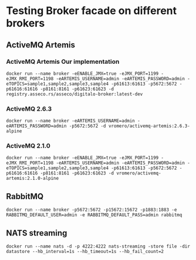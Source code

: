# Testing Broker facade on different brokers

## ActiveMQ Artemis

### ActiveMQ Artemis Our implementation
```
docker run --name broker -eENABLE_JMX=true -eJMX_PORT=1199 -eJMX_RMI_PORT=1198 -eARTEMIS_USERNAME=admin -eARTEMIS_PASSWORD=admin -eTOPICS=sample1,sample2,sample3,sample4 -p61613:61613 -p5672:5672 -p61616:61616 -p8161:8161 -p61623:61623 -d registry.asseco.rs/asseco/digitalo-broker:latest-dev
```
### ActiveMQ 2.6.3
```
docker run --name broker -eARTEMIS_USERNAME=admin -eARTEMIS_PASSWORD=admin -p5672:5672 -d vromero/activemq-artemis:2.6.3-alpine
```
### ActiveMQ 2.1.0
```
docker run --name broker -eENABLE_JMX=true -eJMX_PORT=1199 -eJMX_RMI_PORT=1198 -eARTEMIS_USERNAME=admin -eARTEMIS_PASSWORD=admin -eTOPICS=sample1,sample2,sample3,sample4 -p61613:61613 -p5672:5672 -p61616:61616 -p8161:8161 -p61623:61623 -d vromero/activemq-artemis:2.1.0-alpine
```
## RabbitMQ 
```
docker run --name broker -p5672:5672 -p15672:15672 -p1883:1883 -e RABBITMQ_DEFAULT_USER=admin -e RABBITMQ_DEFAULT_PASS=admin rabbitmq
```
## NATS streaming
```
docker run --name nats -d -p 4222:4222 nats-streaming -store file -dir datastore --hb_interval=1s --hb_timeout=1s --hb_fail_count=2
```